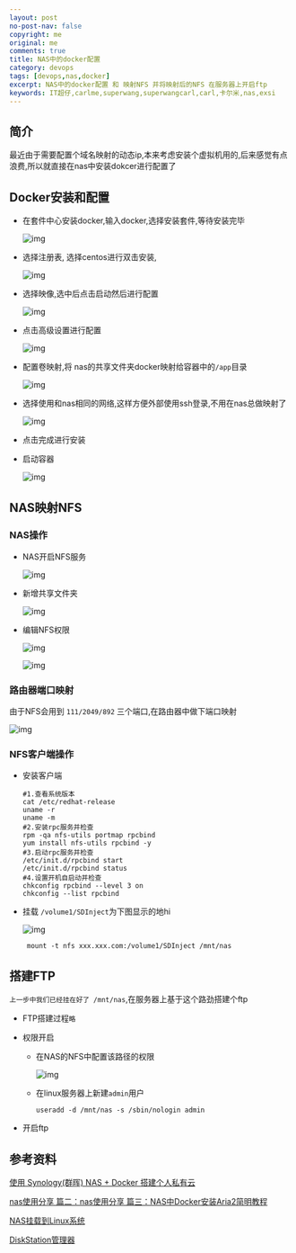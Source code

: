 ```yaml
---
layout: post
no-post-nav: false 
copyright: me
original: me
comments: true
title: NAS中的docker配置
category: devops
tags: [devops,nas,docker]
excerpt: NAS中的docker配置 和 映射NFS 并将映射后的NFS 在服务器上开启ftp
keywords: IT超仔,carlme,superwang,superwangcarl,carl,卡尔米,nas,exsi
---
```


## 简介

最近由于需要配置个域名映射的动态ip,本来考虑安装个虚拟机用的,后来感觉有点浪费,所以就直接在nas中安装dokcer进行配置了

## Docker安装和配置

- 在套件中心安装docker,输入docker,选择安装套件,等待安装完毕

  ![img]({{site.cdn}}assets/images/blog/2019/20191119180559.jpg)

- 选择注册表, 选择centos进行双击安装,

  ![img]({{site.cdn}}assets/images/blog/2019/20191119180654.jpg)

- 选择映像,选中后点击启动然后进行配置

  ![img]({{site.cdn}}assets/images/blog/2019/20191119180754.jpg)

- 点击高级设置进行配置

  ![img]({{site.cdn}}assets/images/blog/2019/20191119180852.jpg)

- 配置卷映射,将 nas的共享文件夹docker映射给容器中的`/app`目录

  ![img]({{site.cdn}}assets/images/blog/2019/20191119180937.jpg)

- 选择使用和nas相同的网络,这样方便外部使用ssh登录,不用在nas总做映射了

  ![img]({{site.cdn}}assets/images/blog/2019/20191119181100.jpg)

- 点击完成进行安装

- 启动容器

  ![img]({{site.cdn}}assets/images/blog/2019/20191119181220.jpg)

## NAS映射NFS

### NAS操作

- NAS开启NFS服务

  ![img]({{site.cdn}}assets/images/blog/2019/20191119184508.jpg)


- 新增共享文件夹

  ![img]({{site.cdn}}assets/images/blog/2019/20191119184235.jpg)

- 编辑NFS权限

  ![img]({{site.cdn}}assets/images/blog/2019/20191119184341.jpg)

  ![img]({{site.cdn}}assets/images/blog/2019/20191119184410.jpg)

### 路由器端口映射

由于NFS会用到 `111/2049/892` 三个端口,在路由器中做下端口映射

![img]({{site.cdn}}assets/images/blog/2019/20191119184602.jpg)

### NFS客户端操作

- 安装客户端

  ```shell
  #1.查看系统版本
  cat /etc/redhat-release
  uname -r
  uname -m
  #2.安装rpc服务并检查
  rpm -qa nfs-utils portmap rpcbind
  yum install nfs-utils rpcbind -y
  #3.启动rpc服务并检查
  /etc/init.d/rpcbind start 
  /etc/init.d/rpcbind status
  #4.设置开机自启动并检查
  chkconfig rpcbind --level 3 on
  chkconfig --list rpcbind
  ```

- 挂载 `/volume1/SDInject`为下图显示的地hi

  ![img]({{site.cdn}}assets/images/blog/2019/20191119184909.jpg)

  ```
   mount -t nfs xxx.xxx.com:/volume1/SDInject /mnt/nas
  ```

## 搭建FTP

`上一步中我们已经挂在好了 /mnt/nas`,在服务器上基于这个路劲搭建个ftp

- FTP搭建过程`略`

- 权限开启

  - 在NAS的NFS中配置该路径的权限

    ![img]({{site.cdn}}assets/images/blog/2019/20191121153125.jpg)

  - 在linux服务器上新建`admin`用户

    ```shell
    useradd -d /mnt/nas -s /sbin/nologin admin
    ```

- 开启ftp

## 参考资料

[使用 Synology(群晖) NAS + Docker 搭建个人私有云](https://www.ituring.com.cn/article/507426)

[nas使用分享 篇二：nas使用分享 篇三：NAS中Docker安装Aria2简明教程](https://post.smzdm.com/p/a6lnx9oe/)

[NAS挂载到Linux系统](https://blog.csdn.net/y_f_raquelle/article/details/95344324)

[DiskStation管理器](https://www.synology.com/en-us/knowledgebase/DSM/tutorial/File_Sharing/How_to_access_files_on_Synology_NAS_within_the_local_network_NFS)